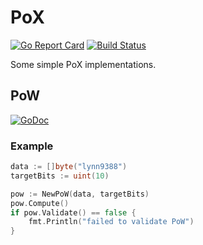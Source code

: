 # PoX

[![Go Report Card](https://goreportcard.com/badge/github.com/lynn9388/pox)](https://goreportcard.com/report/github.com/lynn9388/pox)
[![Build Status](https://travis-ci.com/lynn9388/pox.svg?branch=master)](https://travis-ci.com/lynn9388/pox)

Some simple PoX implementations.

## PoW

[![GoDoc](https://godoc.org/github.com/lynn9388/pox/pow?status.svg)](https://godoc.org/github.com/lynn9388/pox/pow)

### Example

```go
data := []byte("lynn9388")
targetBits := uint(10)

pow := NewPoW(data, targetBits)
pow.Compute()
if pow.Validate() == false {
	fmt.Println("failed to validate PoW")
}
```
